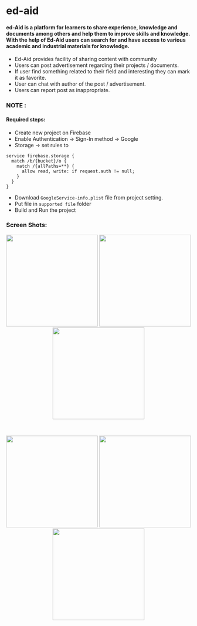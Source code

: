 # ed-aid
#### ed-Aid is a platform for learners to share experience, knowledge and documents among others and help them to improve skills and knowledge. With the help of Ed-Aid users can search for and have access to various academic and industrial materials for knowledge. 

-	Ed-Aid provides facility of sharing content with community
-	Users can post advertisement regarding their projects / documents.
-	If user find something related to their field and interesting they can mark it as favorite.
-	User can chat with author of the post / advertisement.
-	Users can report post as inappropriate.

### NOTE :
#### Required steps:
- Create new project on Firebase
- Enable Authentication -> Sign-In method -> Google
- Storage -> set rules to 
```
service firebase.storage {
  match /b/{bucket}/o {
    match /{allPaths=**} {
      allow read, write: if request.auth != null;
    }
  }
}

```

- Download `GoogleService-info.plist` file from project setting.
- Put file in `supported file` folder
- Build and Run the project

### Screen Shots:

<p align="center">
  <img src="https://drive.google.com/uc?export=view&id=1YuuXMAjTk8ffh7eHuU-urd2LVR1NHicC" width="250">
  <img src="https://drive.google.com/uc?export=view&id=1Djb6I3IFydD0EWg_nRlwZJjZkgp2uf_W" width="250">
  <img src="https://drive.google.com/uc?export=view&id=1PaUQrOOW6yuZKNXyDZW8HWYhNyVO7kEa" width="250">
</p>
<br>
<p align="center">
  <img src="https://drive.google.com/uc?export=view&id=1y2pyjBqNQbHzo2E9NTLNQNAW1dcmJ9fy" width="250">
  <img src="https://drive.google.com/uc?export=view&id=1yjTWYwLgUvTqj9Bw875w8KOH7Sgo8Cek" width="250">
  <img src="https://drive.google.com/uc?export=view&id=1_LgWJkz_M8id7tJpSAEHAjhbuyE5gokl" width="250">
</p>
